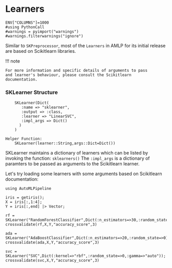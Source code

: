 # Learners
```@setup learner
ENV["COLUMNS"]=1000
#using PythonCall
#warnings = pyimport("warnings")
#warnings.filterwarnings("ignore")
```
Similar to `SKPreprocessor`, most of the `Learners` in AMLP
for its initial release are based on Scikitlearn libraries.

!!! note


    For more information and specific details of arguments to pass
    and learner's behaviour, please consult the Scikitlearn 
    documentation.

### SKLearner Structure
```
    SKLearner(Dict(
       :name => "sklearner",
       :output => :class,
       :learner => "LinearSVC",
       :impl_args => Dict()
      )
    )

Helper Function:
    SKLearner(learner::String,args::Dict=Dict())
```
SKLearner maintains a dictionary of learners which can
be listed by invoking the function: `sklearners()`
The `:impl_args` is a dictionary of paramters to be
passed as arguments to the Scikitlearn learner.

Let's try loading some learners with some arguments based on Scikitlearn
documentation:

```@repl learner
using AutoMLPipeline

iris = getiris();
X = iris[:,1:4];
Y = iris[:,end] |> Vector;

rf = SKLearner("RandomForestClassifier",Dict(:n_estimators=>30,:random_state=>0));
crossvalidate(rf,X,Y,"accuracy_score",3)

ada = SKLearner("AdaBoostClassifier",Dict(:n_estimators=>20,:random_state=>0));
crossvalidate(ada,X,Y,"accuracy_score",3)

svc = SKLearner("SVC",Dict(:kernel=>"rbf",:random_state=>0,:gamma=>"auto"));
crossvalidate(svc,X,Y,"accuracy_score",3)
```
